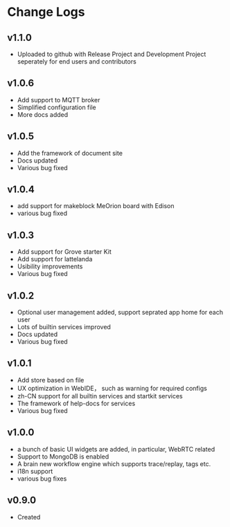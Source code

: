 Change Logs
===========================
## v1.1.0
* Uploaded to github with Release Project and Development Project seperately for end users and contributors


## v1.0.6
* Add support to MQTT broker
* Simplified configuration file
* More docs added

## v1.0.5

* Add the framework of document site
* Docs updated
* Various bug fixed

## v1.0.4
* add support for makeblock MeOrion board with Edison
* various bug fixed

## v1.0.3

* Add support for Grove starter Kit
* Add support for lattelanda
* Usibility improvements
* Various bug fixed

## v1.0.2

* Optional user management added, support seprated app home for each user
* Lots of builtin services improved
* Docs updated
* Various bug fixed

## v1.0.1

* Add store based on file
* UX optimization in WebIDE， such as warning for required configs
* zh-CN support for all builtin services and startkit services
* The framework of help-docs for services 
* Various bug fixed

## v1.0.0

* a bunch of basic UI widgets are added, in particular, WebRTC related
* Support to MongoDB is enabled
* A brain new workflow engine which supports trace/replay, tags etc.
* i18n support
* various bug fixes

## v0.9.0

* Created
